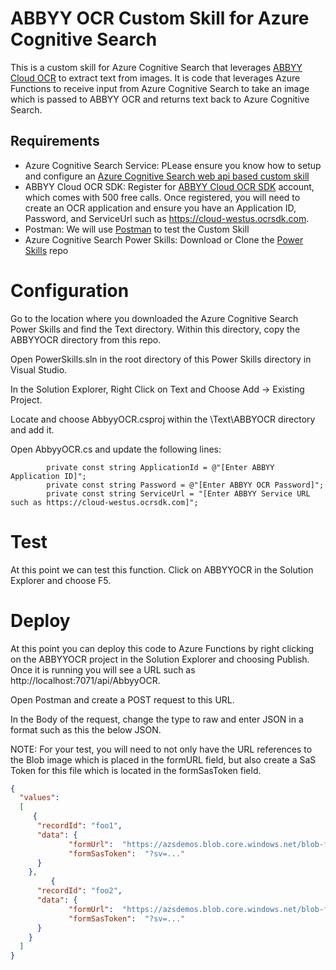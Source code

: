 # ABBYY OCR Custom Skill for Azure Cognitive Search

This is a custom skill for Azure Cognitive Search that leverages [ABBYY Cloud OCR](https://www.ocrsdk.com/) to extract text from images.  It is code that leverages Azure Functions to receive input from Azure Cognitive Search to take an image which is passed to ABBYY OCR and returns text back to Azure Cognitive Search.

## Requirements
* Azure Cognitive Search Service: PLease ensure you know how to setup and configure an [Azure Cognitive Search web api based custom skill](https://docs.microsoft.com/en-us/azure/search/cognitive-search-custom-skill-web-api)
* ABBYY Cloud OCR SDK: Register for [ABBYY Cloud OCR SDK](https://www.ocrsdk.com/) account, which comes with 500 free calls.  Once registered, you will need to create an OCR application and ensure you have an Application ID, Password, and ServiceUrl such as https://cloud-westus.ocrsdk.com.
* Postman:  We will use [Postman](https://www.postman.com/downloads/) to test the Custom Skill
* Azure Cognitive Search Power Skills: Download or Clone the [Power Skills](https://github.com/Azure-Samples/azure-search-power-skills) repo 

# Configuration

Go to the location where you downloaded the Azure Cognitive Search Power Skills and find the Text directory.  Within this directory, copy the ABBYYOCR directory from this repo.

Open PowerSkills.sln in the root directory of this Power Skills directory in Visual Studio.  

In the Solution Explorer, Right Click on Text and Choose Add -> Existing Project.

Locate and choose AbbyyOCR.csproj within the \Text\ABBYOCR directory and add it.  

Open AbbyyOCR.cs and update the following lines:

```code
        private const string ApplicationId = @"[Enter ABBYY Application ID]";
        private const string Password = @"[Enter ABBYY OCR Password]";
        private const string ServiceUrl = "[Enter ABBYY Service URL such as https://cloud-westus.ocrsdk.com]";
```

# Test

At this point we can test this function.  Click on ABBYYOCR in the Solution Explorer and choose F5.


# Deploy

At this point you can deploy this code to Azure Functions by right clicking on the ABBYYOCR project in the Solution Explorer and choosing Publish. Once it is running you will see a URL such as http://localhost:7071/api/AbbyyOCR.

Open Postman and create a POST request to this URL.

In the Body of the request, change the type to raw and enter JSON in a format such as this the below JSON.

NOTE: For your test, you will need to not only have the URL references to the Blob image which is placed in the formURL field, but also create a SaS Token for this file which is located in the formSasToken field.

```json
{
  "values": 
  [
     {
      "recordId": "foo1",
      "data": { 
             "formUrl":  "https://azsdemos.blob.core.windows.net/blob-files/image1.JPG",
             "formSasToken":  "?sv=..."
      }
    },
         {
      "recordId": "foo2",
      "data": { 
             "formUrl":  "https://azsdemos.blob.core.windows.net/blob-files/image2.JPG",
             "formSasToken":  "?sv=..."
      }
    }
  ]
}
```




